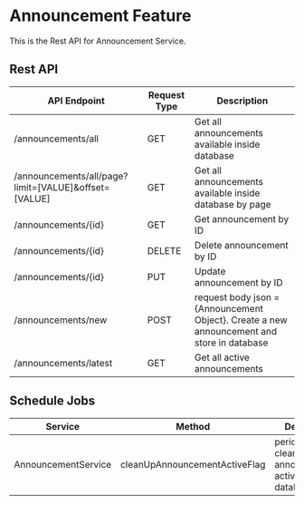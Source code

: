 # Announcement Feature

This is the Rest API for Announcement Service.

## Rest API

| API Endpoint | Request Type | Description |
| --- | --- | --- |
| /announcements/all | GET | Get all announcements available inside database |
| /announcements/all/page?limit=[VALUE]&offset=[VALUE] | GET | Get all announcements available inside database by page |
| /announcements/{id} | GET | Get announcement by ID |
| /announcements/{id} | DELETE | Delete announcement by ID |
| /announcements/{id} | PUT | Update announcement by ID |
| /announcements/new | POST | request body json = {Announcement Object}. Create a new announcement and store in database |
| /announcements/latest | GET | Get all active announcements |

## Schedule Jobs

| Service | Method | Description |
| --- | --- | --- |
| AnnouncementService | cleanUpAnnouncementActiveFlag | periodically clean up announcements' active flag in database |
